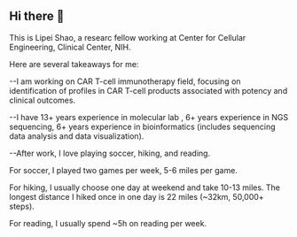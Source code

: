 ## Hi there 👋
This is Lipei Shao, a researc fellow working at Center for Cellular Engineering, Clinical Center, NIH. 

Here are several takeaways for me:

--I am working on CAR T-cell immunotherapy field, focusing on identification of profiles in CAR T-cell products associated with potency and clinical outcomes.

--I have 13+ years experience in molecular lab , 6+ years experience in NGS sequencing, 6+ years experience in bioinformatics (includes sequencing data analysis and data visualization).

--After work, I love playing soccer, hiking, and reading.

For soccer, I played two games per week, 5-6 miles per game.

For hiking, I usually choose one day at weekend and take 10-13 miles. The longest distance I hiked once in one day is 22 miles (~32km, 50,000+ steps).

For reading, I usually spend ~5h on reading per week.

